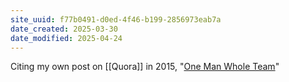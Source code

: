 ```yaml
---
site_uuid: f77b0491-d0ed-4f46-b199-2856973eab7a
date_created: 2025-03-30
date_modified: 2025-04-24
---
```



Citing my own post on [[Quora]] in 2015, "[One Man Whole Team](https://onentrepreneurship.quora.com/One-Man-Whole-Team)"


